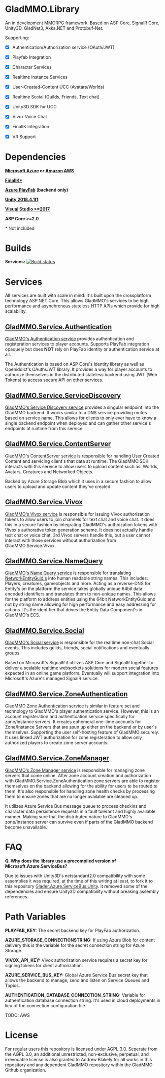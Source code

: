 # GladMMO.Library

An in development MMORPG framework. Based on ASP Core, SignalR Core, Unity3D, GladNet3, Akka.NET and Protobuf-Net.

Supporting:

- [x] Authentication/Authorization service (OAuth/JWT) 

- [x] Playfab Integration

- [x] Character Services

- [x] Realtime Instance Services

- [x] User-Created-Content UCC (Avatars/Worlds)

- [x] Realtime Social (Guilds, Friends, Text chat)

- [x] Unity3D SDK for UCC

- [x] Vivox Voice Chat

- [x] FinalIK Integration

- [x] VR Support

# Dependencies

**[Microsoft Azure](https://azure.microsoft.com/en-us/) or [Amazon AWS](https://aws.amazon.com/)**

**[FinalIK\*](https://assetstore.unity.com/packages/tools/animation/final-ik-14290)**

**[Azure PlayFab](https://playfab.com/) (backend only)**

**[Unity 2018.4.1f1](https://unity.com/)**

**[Visual Studio >=2017](https://visualstudio.microsoft.com/vs/)**

**ASP Core >=2.0**



\* Not included

# Builds

**Services:** [![Build status](https://dev.azure.com/vrguardians/VRGuardians.Test/_apis/build/status/VRGuardians%20Test%20-%20CI)](https://dev.azure.com/vrguardians/VRGuardians.Test/_build/latest?definitionId=9)

# Services

All services are built with scale in mind. It's built upon the crossplatform technology ASP.NET Core. This allows GladMMO's services to be high performance and asynchronous stateless HTTP APIs which provide for high scalability.

## [GladMMO.Service.Authentication](https://github.com/gladmmo/GladMMO.Library/tree/master/src/Server/GladMMO.Service.Authentication)

[GladMMO's Authentication service](https://github.com/gladmmo/GladMMO.Library/tree/master/src/Server/GladMMO.Service.Authentication) provides authentication and registeration services to player accounts. Supports PlayFab integration opaquely but does **NOT** rely on PlayFab identity or authentication service at all.

The Authentication is based on ASP Core's identity library as well as Openiddict's OAuth/JWT library. It provides a way for player accounts to authorize themselves in the distributed stateless backend using JWT (Web Tokens) to access secure API on other services.

## [GladMMO.Service.ServiceDiscovery](https://github.com/gladmmo/GladMMO.Library/tree/master/src/Server/GladMMO.Service.ServiceDiscovery)

[GladMMO's Service Discovery service](https://github.com/gladmmo/GladMMO.Library/tree/master/src/Server/GladMMO.Service.ServiceDiscovery) provides a singular endpoint into the GladMMO backend. It works similar to a DNS service providing routes based on service name. This allows for clients to only ever have to know a single backend endpoint when deployed and can gather other service's endpoints at runtime from this service.

## [GladMMO.Service.ContentServer](https://github.com/gladmmo/GladMMO.Library/tree/master/src/Server/GladMMO.Service.ContentServer)

[GladMMO's ContentServer service](https://github.com/gladmmo/GladMMO.Library/tree/master/src/Server/GladMMO.Service.ContentServer) is responsible for handling User Created Content and servicing client's that data at runtime. The GladMMO SDK interacts with this service to allow users to upload content such as: Worlds, Avatars, Creatures and Networked Objects. 

Backed by Azure Storage Blob which it uses in a secure fashion to allow users to upload and update content they've created.

## [GladMMO.Service.Vivox](https://github.com/gladmmo/GladMMO.Library/tree/master/src/Server/GladMMO.Service.Vivox)

[GladMMO's Vivox service](https://github.com/gladmmo/GladMMO.Library/tree/master/src/Server/GladMMO.Service.Vivox) is responsible for issuing Vivox authorization tokens to allow users to join channels for text chat and voice chat. It does this in a secure fashion by integrating GladMMO's authoization tokens with Vivox's authorative token generation scheme. It does not actually handle text chat or voice chat, 3rd Vivox servers handle this, but a user cannot interact with those services without authorization from GladMMO.Service.Vivox.

## [GladMMO.Service.NameQuery](https://github.com/gladmmo/GladMMO.Library/tree/master/src/Server/GladMMO.Service.NameQuery)

[GladMMO's Name Query service](https://github.com/gladmmo/GladMMO.Library/tree/master/src/Server/GladMMO.Service.NameQuery) is responsible for translating [NetworkEntityGuid's](https://github.com/gladmmo/GladMMO.Library/blob/master/src/GladMMO.Common/Guid/NetworkEntityGuid.cs) into human readable string names. This includes: Players, creatures, gameobjects and more. Acting as a reverse-DNS for Entity's on the platform the service takes globally unique 64bit data encoded identifiers and translates them to non-unique names. This allows for the platform to address entities using the 64bit NetworkEntityGuid and not by string name allowing for high performance and easy addressing for actions. It's the identifier that drives the Entity Data Component's in GladMMO's ECS.

## [GladMMO.Service.Social](https://github.com/gladmmo/GladMMO.Library/tree/master/src/Server/GladMMO.Service.Social)

[GladMMO's Social service](https://github.com/gladmmo/GladMMO.Library/tree/master/src/Server/GladMMO.Service.Social) is responsible for the realtime non-chat Social events. This includes guilds, friends, social notifications and eventually groups.

Based on Microsoft's SignalR it utilizes ASP Core and SignalR together to deliver a scalable realtime websockets solutions for modern social features expected in an online game platform. Eventually will support integration into Microsoft's Azure's managed SignalR service.

## [GladMMO.Service.ZoneAuthentication](https://github.com/gladmmo/GladMMO.Library/tree/master/src/Server/GladMMO.Service.ZoneAuthentication)

[GladMMO Zone Authentication service](https://github.com/gladmmo/GladMMO.Library/tree/master/src/Server/GladMMO.Service.ZoneAuthentication) is similar in feature set and technology to GladMMO's player authentication service. However, this is an account registeration and authentication service specifically for zone/instance servers. It creates ephemeral one-time accounts for Zone/Instance Servers that are spun up either on the backend or by user's themselves. Supporting the user self-hosting feature of GladMMO securely. It uses linked JWT authorization for zone registeration to allow only authorized players to create zone server accounts.

## [GladMMO.Service.ZoneManager](https://github.com/gladmmo/GladMMO.Library/tree/master/src/Server/GladMMO.Service.ZoneManager)

[GladMMO's Zone Manager service](https://github.com/gladmmo/GladMMO.Library/tree/master/src/Server/GladMMO.Service.ZoneManager) is responsible for managing zone servers that come online. After zone account creation and authorization with GladMMO.Service.ZoneAuthentication zone servers are able to register themselves on the backend allowing for the ability for users to be routed to them. It's also responsible for handling zone health checks by processing them to ensure zones that are no longer available are cleaned up.

It utilizes Azure Service Bus message queue to process checkins and character data persistence requests in a fault tolerant and highly available manner. Making sure that the distributed nature fo GladMMO's zone/instance server can survive even if parts of the GladMMO backend become unavailable.

# FAQ

**Q. Why does the library use a precompiled version of Microsoft.Azure.ServiceBus?**

Due to issues with Unity3D's netstandard2.0 compatibility with some assemblies it was required, at the time of this writing at least, to fork it to this repository [Glader.Azure.ServiceBus.Unity](https://github.com/HelloKitty/Glader.Azure.ServiceBus.Unity). It removed some of the dependencies and ensure Unity3D compatibility without breaking assembly references.

# Path Variables

**PLAYFAB_KEY:** The secret backend key for PlayFab authorization.

**AZURE_STORAGE_CONNECTIONSTRING:** If using Azure Blob for content delivery this is the variable for the secret connection string for Azure Storage.

**VIVOX_API_KEY:** Vivox authorization service requires a secret key for signing tokens for client authorization.

**AZURE_SERVICE_BUS_KEY:** Global Azure Service Bus secret key that allows the backend to manage, send and listen on Service Queues and Topics.

**AUTHENTICATION_DATABASE_CONNECTION_STRING:** Variable for authentication database connection string. It's used in cloud deployments in lieu of the connection configuration file.

TODO: AWS

# License

For regular users this repository is licensed under AGPL 3.0. Seperate from the AGPL 3.0, an additional unrestricted, non-exclusive, perpetual, and irrevocable license is also granted to Andrew Blakely for all works in this repository and any dependent GladMMO repository within the GladMMO Github organization.

